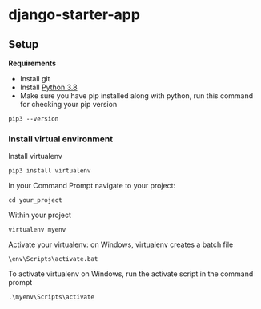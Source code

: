 # django-starter-app

## Setup

**Requirements**
  * Install git
  * Install [Python 3.8](https://www.python.org/downloads/windows/)  
  * Make sure you have pip installed along with python, run this command for checking your pip version
  ```
  pip3 --version
  ```
  ### 
  ### Install virtual environment
Install virtualenv
  
  ```
  pip3 install virtualenv
  ```
In your Command Prompt navigate to your project:

```cd your_project```

Within your project

```virtualenv myenv```

Activate your virtualenv: on Windows, virtualenv creates a batch file

```\env\Scripts\activate.bat```

To activate virtualenv on Windows, run the activate script in the command prompt

```.\myenv\Scripts\activate```
   

